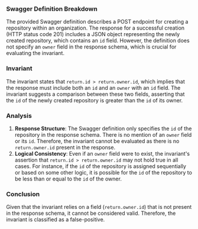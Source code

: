 ### Swagger Definition Breakdown
The provided Swagger definition describes a POST endpoint for creating a repository within an organization. The response for a successful creation (HTTP status code 201) includes a JSON object representing the newly created repository, which contains an `id` field. However, the definition does not specify an `owner` field in the response schema, which is crucial for evaluating the invariant.

### Invariant
The invariant states that `return.id > return.owner.id`, which implies that the response must include both an `id` and an `owner` with an `id` field. The invariant suggests a comparison between these two fields, asserting that the `id` of the newly created repository is greater than the `id` of its owner.

### Analysis
1. **Response Structure**: The Swagger definition only specifies the `id` of the repository in the response schema. There is no mention of an `owner` field or its `id`. Therefore, the invariant cannot be evaluated as there is no `return.owner.id` present in the response.
2. **Logical Consistency**: Even if an `owner` field were to exist, the invariant's assertion that `return.id > return.owner.id` may not hold true in all cases. For instance, if the `id` of the repository is assigned sequentially or based on some other logic, it is possible for the `id` of the repository to be less than or equal to the `id` of the owner.

### Conclusion
Given that the invariant relies on a field (`return.owner.id`) that is not present in the response schema, it cannot be considered valid. Therefore, the invariant is classified as a false-positive.
